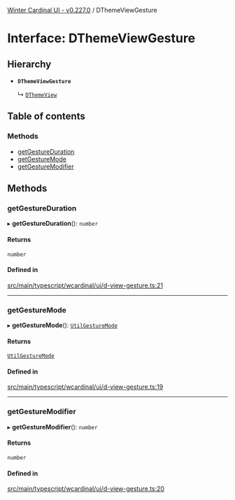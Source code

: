 [Winter Cardinal UI - v0.227.0](../index.md) / DThemeViewGesture

# Interface: DThemeViewGesture

## Hierarchy

- **`DThemeViewGesture`**

  ↳ [`DThemeView`](DThemeView.md)

## Table of contents

### Methods

- [getGestureDuration](DThemeViewGesture.md#getgestureduration)
- [getGestureMode](DThemeViewGesture.md#getgesturemode)
- [getGestureModifier](DThemeViewGesture.md#getgesturemodifier)

## Methods

### getGestureDuration

▸ **getGestureDuration**(): `number`

#### Returns

`number`

#### Defined in

[src/main/typescript/wcardinal/ui/d-view-gesture.ts:21](https://github.com/winter-cardinal/winter-cardinal-ui/blob/v0.227.0/src/main/typescript/wcardinal/ui/d-view-gesture.ts#L21)

___

### getGestureMode

▸ **getGestureMode**(): [`UtilGestureMode`](../index.md#utilgesturemode-1)

#### Returns

[`UtilGestureMode`](../index.md#utilgesturemode-1)

#### Defined in

[src/main/typescript/wcardinal/ui/d-view-gesture.ts:19](https://github.com/winter-cardinal/winter-cardinal-ui/blob/v0.227.0/src/main/typescript/wcardinal/ui/d-view-gesture.ts#L19)

___

### getGestureModifier

▸ **getGestureModifier**(): `number`

#### Returns

`number`

#### Defined in

[src/main/typescript/wcardinal/ui/d-view-gesture.ts:20](https://github.com/winter-cardinal/winter-cardinal-ui/blob/v0.227.0/src/main/typescript/wcardinal/ui/d-view-gesture.ts#L20)
